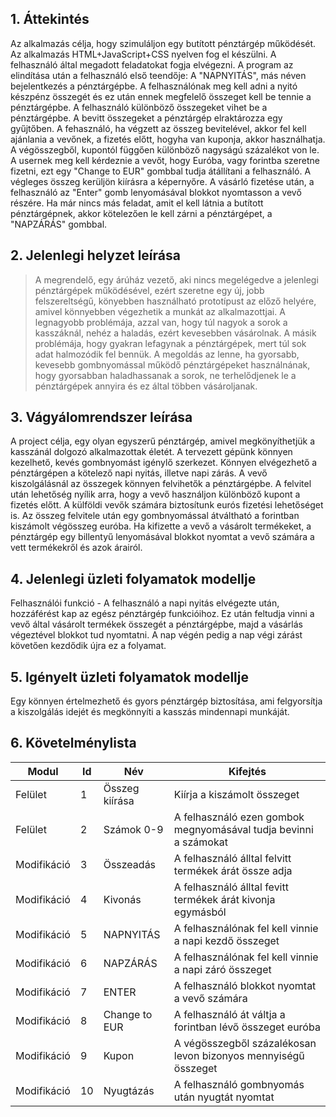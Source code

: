 ## 1. Áttekintés

Az alkalmazás célja, hogy szimuláljon egy butított pénztárgép működését. Az alkalmazás HTML+JavaScript+CSS nyelven fog el készülni. A felhasználó által megadott feladatokat fogja elvégezni. A program az elindítása után a felhasználó első teendője: A "NAPNYITÁS", más néven bejelentkezés a pénztárgépbe. A felhasználónak meg kell adni a nyitó készpénz összegét és ez után ennek megfelelő összeget kell be tennie a pénztárgépbe. A felhasználó különböző összegeket vihet be a pénztárgépbe. A bevitt összegeket a pénztárgép elraktározza egy gyűjtőben. A fehasználó, ha végzett az összeg bevitelével, akkor fel kell ajánlania a vevőnek, a fizetés előtt, hogyha van kuponja, akkor használhatja. A végösszegből, kupontól függően különböző nagyságú százalékot von le. A usernek meg kell kérdeznie a vevőt, hogy Euróba, vagy forintba szeretne fizetni, ezt egy "Change to EUR" gombbal tudja átállítani a felhasználó. A végleges összeg kerüljön kiírásra a képernyőre. A vásárló fizetése után, a felhasználó az "Enter" gomb lenyomásával blokkot nyomtasson a vevő részére. Ha már nincs más feladat, amit el kell látnia a butított pénztárgépnek, akkor kötelezően le kell zárni a pénztárgépet, a "NAPZÁRÁS" gombbal.

## 2. Jelenlegi helyzet leírása

> A megrendelő, egy árúház vezető, aki nincs megelégedve a jelenlegi pénztárgépek működésével, ezért szeretne egy új, jobb felszereltségű, könyebben használható prototípust az előző helyére, amivel könnyebben végezhetik a munkát az alkalmazottjai. A legnagyobb problémája, azzal van, hogy túl nagyok a sorok a kasszáknál, nehéz a haladás, ezért kevesebben vásárolnak. A másik problémája, hogy gyakran lefagynak a pénztárgépek, mert túl sok adat halmozódik fel bennük. A megoldás az lenne, ha gyorsabb, kevesebb gombnyomással működő pénztárgépeket használnának, hogy gyorsabban haladhassanak a sorok, ne terhelődjenek le a pénztárgépek annyira és ez által többen vásároljanak. 

## 3. Vágyálomrendszer leírása

A project célja, egy olyan egyszerű pénztárgép, amivel megkönyíthetjük a kasszánál dolgozó alkalmazottak életét. A tervezett gépünk könnyen kezelhető, kevés gombnyomást igénylő szerkezet. Könnyen elvégezhető a pénztárgépen a kötelező napi nyitás, illetve napi zárás. A vevő kiszolgálásnál az összegek könnyen felvihetők a pénztárgépbe. A felvitel után lehetőség nyílik arra, hogy a vevő használjon különböző kupont a fizetés előtt. A külföldi vevők számára biztosítunk eurós fizetési lehetőséget is. Az összeg felvitele után egy gombnyomással átváltható a forintban kiszámolt végösszeg euróba. Ha kifizette a vevő a vásárolt termékeket, a pénztárgép egy billentyű lenyomásával blokkot nyomtat a vevő számára a vett termékekről és azok árairól.

## 4. Jelenlegi üzleti folyamatok modellje

Felhasználói funkció - A felhasználó a napi nyitás elvégezte után, hozzáférést kap az egész pénztárgép funkcióihoz.
Ez után feltudja vinni a vevő által vásárolt termékek összegét a pénztárgépbe, majd a vásárlás végeztével blokkot tud nyomtatni. A nap végén pedig a nap végi zárást követően kezdődik újra ez a folyamat.

## 5. Igényelt üzleti folyamatok modellje

Egy könnyen értelmezhető és gyors pénztárgép biztosítása, ami felgyorsítja a kiszolgálás idejét és megkönnyíti a kasszás mindennapi munkáját.

## 6. Követelménylista

| Modul       | Id  | Név            | Kifejtés                                                         |
| ----------- | --- | -------------- | ---------------------------------------------------------------- |
| Felület     | 1   | Összeg kiírása | Kiírja a kiszámolt összeget                                      |
| Felület     | 2   | Számok 0-9     | A felhasználó ezen gombok megnyomásával tudja bevinni a számokat |
| Modifikáció | 3   | Összeadás      | A felhasználó álltal felvitt termékek árát össze adja            |
| Modifikáció | 4   | Kivonás        | A felhasználó álltal fevitt termékek árát kivonja egymásból      |
| Modifikáció | 5   | NAPNYITÁS      | A felhasználónak fel kell vinnie a napi kezdő összeget           |
| Modifikáció | 6   | NAPZÁRÁS       | A felhasználónak fel kell vinnie a napi záró összeget            |
| Modifikáció | 7   | ENTER          | A felhasználó blokkot nyomtat a vevő számára                     |
| Modifikáció | 8   | Change to EUR  | A felhasználó át váltja a forintban lévő összeget euróba         |
| Modifikáció | 9   | Kupon          | A végösszegből százalékosan levon bizonyos mennyiségű összeget   |
| Modifikáció | 10  | Nyugtázás      | A felhasználó gombnyomás után nyugtát nyomtat                    |

